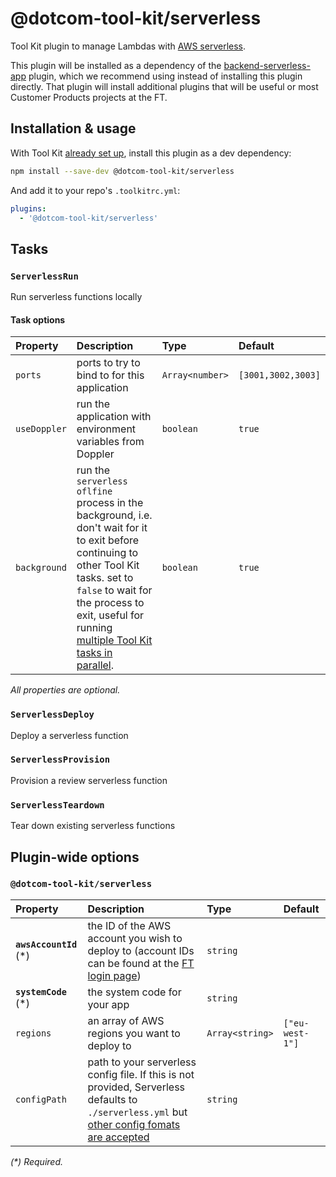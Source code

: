 # @dotcom-tool-kit/serverless

Tool Kit plugin to manage Lambdas with [AWS serverless](https://www.serverless.com/framework/docs/getting-started/).

This plugin will be installed as a dependency of the [backend-serverless-app](https://github.com/Financial-Times/dotcom-tool-kit/tree/main/plugins/backend-serverless-app) plugin, which we recommend using instead of installing this plugin directly. That plugin will install additional plugins that will be useful or most Customer Products projects at the FT.

## Installation & usage

With Tool Kit [already set up](https://github.com/financial-times/dotcom-tool-kit#installing-and-using-tool-kit), install this plugin as a dev dependency:

```sh
npm install --save-dev @dotcom-tool-kit/serverless
```

And add it to your repo's `.toolkitrc.yml`:

```yml
plugins:
  - '@dotcom-tool-kit/serverless'
```

<!-- begin autogenerated docs -->
## Tasks

### `ServerlessRun`

Run serverless functions locally
#### Task options

| Property     | Description                                                                                                                                                                                                                                              | Type            | Default            |
| :----------- | :------------------------------------------------------------------------------------------------------------------------------------------------------------------------------------------------------------------------------------------------------- | :-------------- | :----------------- |
| `ports`      | ports to try to bind to for this application                                                                                                                                                                                                             | `Array<number>` | `[3001,3002,3003]` |
| `useDoppler` | run the application with environment variables from Doppler                                                                                                                                                                                              | `boolean`       | `true`             |
| `background` | run the `serverless oflfine` process in the background, i.e. don't wait for it to exit before continuing to other Tool Kit tasks. set to `false` to wait for the process to exit, useful for running [multiple Tool Kit tasks in parallel](../parallel). | `boolean`       | `true`             |

_All properties are optional._

### `ServerlessDeploy`

Deploy a serverless function

### `ServerlessProvision`

Provision a review serverless function

### `ServerlessTeardown`

Tear down existing serverless functions


## Plugin-wide options

### `@dotcom-tool-kit/serverless`

| Property                | Description                                                                                                                                                                                                                                          | Type            | Default         |
| :---------------------- | :--------------------------------------------------------------------------------------------------------------------------------------------------------------------------------------------------------------------------------------------------- | :-------------- | :-------------- |
| **`awsAccountId`** (\*) | the ID of the AWS account you wish to deploy to (account IDs can be found at the [FT login page](https://awslogin.in.ft.com/))                                                                                                                       | `string`        |                 |
| **`systemCode`** (\*)   | the system code for your app                                                                                                                                                                                                                         | `string`        |                 |
| `regions`               | an array of AWS regions you want to deploy to                                                                                                                                                                                                        | `Array<string>` | `["eu-west-1"]` |
| `configPath`            | path to your serverless config file. If this is not provided, Serverless defaults to `./serverless.yml` but [other config fomats are accepted](https://www.serverless.com/framework/docs/providers/aws/guide/intro#alternative-configuration-format) | `string`        |                 |

_(\*) Required._
<!-- end autogenerated docs -->
